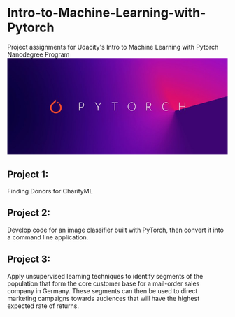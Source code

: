 # Intro-to-Machine-Learning-with-Pytorch
Project assignments for Udacity's Intro to Machine Learning with Pytorch Nanodegree Program
![image1](./img/pytorch.png)
## Project 1: 
Finding Donors for CharityML

## Project 2: 
Develop code for an image classifier built with PyTorch, then convert it into a command line application.

## Project 3: 
Apply unsupervised learning techniques to identify segments of the population that form the core customer base for a mail-order sales company in Germany. These segments can then be used to direct marketing campaigns towards audiences that will have the highest expected rate of returns.